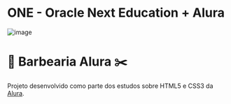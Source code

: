 # ONE - Oracle Next Education + Alura

![image](https://user-images.githubusercontent.com/33656837/232259932-96e4977a-7806-4fbf-b919-4a744160e4e3.png)

# :haircut: Barbearia Alura :scissors:
Projeto desenvolvido como parte dos estudos sobre HTML5 e CSS3 da [Alura](https://www.alura.com.br/).
